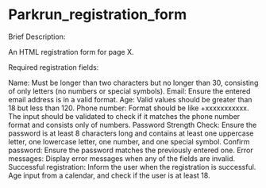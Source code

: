 ﻿# Parkrun_registration_form
 
Brief Description:

An HTML registration form for page X.

Required registration fields:

Name: Must be longer than two characters but no longer than 30, consisting of only letters (no numbers or special symbols).
Email: Ensure the entered email address is in a valid format.
Age: Valid values should be greater than 18 but less than 120.
Phone number: Format should be like +xxxxxxxxxxx. The input should be validated to check if it matches the phone number format and consists only of numbers.
Password Strength Check: Ensure the password is at least 8 characters long and contains at least one uppercase letter, one lowercase letter, one number, and one special symbol.
Confirm password: Ensure the password matches the previously entered one.
Error messages: Display error messages when any of the fields are invalid.
Successful registration: Inform the user when the registration is successful.
Age input from a calendar, and check if the user is at least 18.
